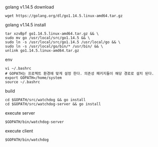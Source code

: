 golang v1.14.5 download
```
wget https://golang.org/dl/go1.14.5.linux-amd64.tar.gz
```

golang v1.14.5 install
```
tar xzvBpf go1.14.5.linux-amd64.tar.gz && \
sudo mv go /usr/local/src/go1.14.5 && \
sudo ln -s /usr/local/src/go1.14.5 /usr/local/go && \
sudo ln -s /usr/local/go/bin/* /usr/bin/ && \
unlink go1.14.5.linux-amd64.tar.gz
```

env
```
vi ~/.bashrc
# GOPATH는 프로젝트 환경에 맞게 설정 한다. 의존성 패키지들이 해당 경로로 설치 된다.
export GOPATH=/home/system
source ~/.bashrc
```

build
```
cd $GOPATH/src/watchdog && go install
cd $GOPATH/src/watchdog-server && go install
```

execute server
```
$GOPATH/bin/watchdog-server
```

execute client
```
$GOPATH/bin/watchdog
```

